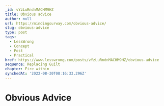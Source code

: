 ```yaml
---
_id: vYzLuRndnMACHM9HZ
title: Obvious advice
author: null
url: https://mindingourway.com/obvious-advice/
slug: obvious-advice
type: post
tags:
  - LessWrong
  - Concept
  - Post
  - Practical
href: https://www.lesswrong.com/posts/vYzLuRndnMACHM9HZ/obvious-advice
sequence: Replacing Guilt
chapter: Fire within
synchedAt: '2022-08-30T08:16:33.296Z'
---
```


# Obvious Advice
